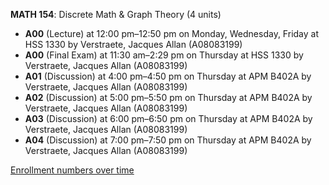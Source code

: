 **MATH 154**: Discrete Math & Graph Theory (4 units)

- **A00** (Lecture) at 12:00 pm–12:50 pm on Monday, Wednesday, Friday at HSS 1330 by Verstraete, Jacques Allan (A08083199)
- **A00** (Final Exam) at 11:30 am–2:29 pm on Thursday at HSS 1330 by Verstraete, Jacques Allan (A08083199)
- **A01** (Discussion) at 4:00 pm–4:50 pm on Thursday at APM B402A by Verstraete, Jacques Allan (A08083199)
- **A02** (Discussion) at 5:00 pm–5:50 pm on Thursday at APM B402A by Verstraete, Jacques Allan (A08083199)
- **A03** (Discussion) at 6:00 pm–6:50 pm on Thursday at APM B402A by Verstraete, Jacques Allan (A08083199)
- **A04** (Discussion) at 7:00 pm–7:50 pm on Thursday at APM B402A by Verstraete, Jacques Allan (A08083199)

[Enrollment numbers over time](./MATH154.tsv)
